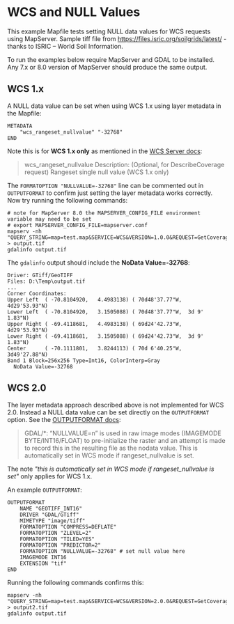 # WCS and NULL Values

This example Mapfile tests setting NULL data values for WCS requests using MapServer. 
Sample tiff file from https://files.isric.org/soilgrids/latest/ - thanks to ISRIC – World Soil Information. 

To run the examples below require MapServer and GDAL to be installed. Any 7.x or 8.0 version of MapServer should produce the same output. 

## WCS 1.x

A NULL data value can be set when using WCS 1.x using layer metadata in the Mapfile:

```
METADATA
	"wcs_rangeset_nullvalue" "-32768"
END
```

Note this is for **WCS 1.x only** as mentioned in the [WCS Server docs](https://mapserver.org/ogc/wcs_server.html#layer-object-metadata):

> wcs_rangeset_nullvalue
> Description: (Optional, for DescribeCoverage request) Rangeset single null value (WCS 1.x only)

The `FORMATOPTION "NULLVALUE=-32768"` line can be commented out in `OUTPUTFORMAT` to confirm just setting the layer metadata works correctly. 
Now try running the following commands:

```
# note for MapServer 8.0 the MAPSERVER_CONFIG_FILE environment variable may need to be set
# export MAPSERVER_CONFIG_FILE=mapserver.conf
mapserv -nh "QUERY_STRING=map=test.map&SERVICE=WCS&VERSION=1.0.0&REQUEST=GetCoverage&Coverage=test&FORMAT=GEOTIFF_INT16&BBOX=-69.955,3.420,-69.701,3.5896&CRS=EPSG:4326&WIDTH=500&HEIGHT=500" > output.tif
gdalinfo output.tif
```

The `gdalinfo` output should include the **NoData Value=-32768**:

```	
Driver: GTiff/GeoTIFF
Files: D:\Temp\output.tif
...
Corner Coordinates:
Upper Left  ( -70.8104920,   4.4983138) ( 70d48'37.77"W,  4d29'53.93"N)
Lower Left  ( -70.8104920,   3.1505088) ( 70d48'37.77"W,  3d 9' 1.83"N)
Upper Right ( -69.4118681,   4.4983138) ( 69d24'42.73"W,  4d29'53.93"N)
Lower Right ( -69.4118681,   3.1505088) ( 69d24'42.73"W,  3d 9' 1.83"N)
Center      ( -70.1111801,   3.8244113) ( 70d 6'40.25"W,  3d49'27.88"N)
Band 1 Block=256x256 Type=Int16, ColorInterp=Gray
  NoData Value=-32768
```


## WCS 2.0

The layer metadata approach described above is not implemented for WCS 2.0. Instead a NULL data value can be set directly on the `OUTPUTFORMAT` option. See 
the [OUTPUTFORMAT docs](https://mapserver.org/mapfile/outputformat.html):

> GDAL/*: “NULLVALUE=n” is used in raw image modes (IMAGEMODE BYTE/INT16/FLOAT) to pre-initialize the raster and an attempt 
> is made to record this in the resulting file as the nodata value. This is automatically set in WCS mode if rangeset_nullvalue is set.

The note *"this is automatically set in WCS mode if rangeset_nullvalue is set"* only applies for WCS 1.x. 

An example `OUTPUTFORMAT`:

```
OUTPUTFORMAT
	NAME "GEOTIFF_INT16"
	DRIVER "GDAL/GTiff"
	MIMETYPE "image/tiff"
	FORMATOPTION "COMPRESS=DEFLATE"
	FORMATOPTION "ZLEVEL=2"
	FORMATOPTION "TILED=YES"
	FORMATOPTION "PREDICTOR=2"
	FORMATOPTION "NULLVALUE=-32768" # set null value here
	IMAGEMODE INT16
	EXTENSION "tif"
END
```

Running the following commands confirms this:

```
mapserv -nh "QUERY_STRING=map=test.map&SERVICE=WCS&VERSION=2.0.0&REQUEST=GetCoverage&CoverageId=test&FORMAT=GEOTIFF_INT16&BBOX=-69.955,3.420,-69.701,3.5896&CRS=EPSG:4326&WIDTH=500&HEIGHT=500" > output2.tif
gdalinfo output.tif
```

```
